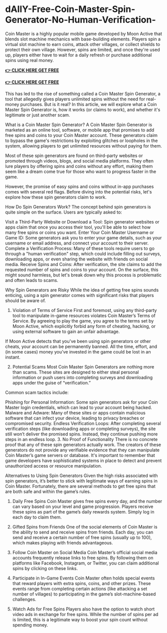 # dAIlY-Free-Coin-Master-Spin-Generator-No-Human-Verification-
Coin Master is a highly popular mobile game developed by Moon Active that blends slot machine mechanics with base-building elements. Players spin a virtual slot machine to earn coins, attack other villages, or collect shields to protect their own village. However, spins are limited, and once they're used up, players either have to wait for a daily refresh or purchase additional spins using real money.




**[👉 CLICK HERE GET FREE](https://tinyurl.com/267va9xk)**

**[👉 CLICK HERE GET FREE](https://tinyurl.com/267va9xk)**



This has led to the rise of something called a Coin Master Spin Generator, a tool that allegedly gives players unlimited spins without the need for real-money purchases. But is it real? In this article, we will explore what a Coin Master Spin Generator is, how it works (or claims to work), and whether it's legitimate or just another scam.

What is a Coin Master Spin Generator?
A Coin Master Spin Generator is marketed as an online tool, software, or mobile app that promises to add free spins and coins to your Coin Master account. These generators claim to bypass the game's restrictions by exploiting glitches or loopholes in the system, allowing players to get unlimited resources without paying for them.

Most of these spin generators are found on third-party websites or promoted through videos, blogs, and social media platforms. They often lure players by offering spins and coins without any effort, making them seem like a dream come true for those who want to progress faster in the game.

However, the promise of easy spins and coins without in-app purchases comes with several red flags. Before diving into the potential risks, let's explore how these spin generators claim to work.

How Do Spin Generators Work?
The concept behind spin generators is quite simple on the surface. Users are typically asked to:


Visit a Third-Party Website or Download a Tool: Spin generator websites or apps claim that once you access their tool, you'll be able to select how many free spins or coins you want.
Enter Your Coin Master Username or Game ID: Some generators ask you to enter your game details, such as your username or email address, and connect your account to their server.
Complete a Verification Process: Many of these tools require users to go through a "human verification" step, which could include filling out surveys, downloading apps, or even sharing the website with friends on social media.
Receive Spins and Coins: After verification, the site claims to add the requested number of spins and coins to your account.
On the surface, this might sound harmless, but let's break down why this process is problematic and often leads to scams.

Why Spin Generators are Risky
While the idea of getting free spins sounds enticing, using a spin generator comes with significant risks that players should be aware of.

1. Violation of Terms of Service
First and foremost, using any third-party tool to manipulate in-game resources violates Coin Master’s Terms of Service. By agreeing to play the game, you agree to the terms set by Moon Active, which explicitly forbid any form of cheating, hacking, or using external software to gain an unfair advantage.

If Moon Active detects that you've been using spin generators or other cheats, your account can be permanently banned. All the time, effort, and (in some cases) money you’ve invested in the game could be lost in an instant.

2. Potential Scams
Most Coin Master Spin Generators are nothing more than scams. These sites are designed to either steal personal information or push users into completing surveys and downloading apps under the guise of “verification.”

Common scam tactics include:


Phishing for Personal Information: Some spin generators ask for your Coin Master login credentials, which can lead to your account being hacked.
Malware and Adware: Many of these sites or apps contain malicious software that can infect your device, leading to privacy breaches or compromised security.
Endless Verification Loops: After completing several verification steps (like downloading apps or completing surveys), the site still won’t deliver the promised spins. Instead, they continue pushing more steps in an endless loop.
3. No Proof of Functionality
There is no concrete proof that any of these spin generators actually work. The creators of these generators do not provide any verifiable evidence that they can manipulate Coin Master’s game servers or database. It's important to remember that game developers have sophisticated systems in place to detect and prevent unauthorized access or resource manipulation.

Alternatives to Using Spin Generators
Given the high risks associated with spin generators, it’s better to stick with legitimate ways of earning spins in Coin Master. Fortunately, there are several methods to get free spins that are both safe and within the game’s rules.

1. Daily Free Spins
Coin Master gives free spins every day, and the number can vary based on your level and game progression. Players receive these spins as part of the game’s daily rewards system. Simply log in each day to claim them.

2. Gifted Spins from Friends
One of the social elements of Coin Master is the ability to send and receive spins from friends. Each day, you can send and receive a certain number of free spins (usually up to 100), which makes playing with friends advantageous.

3. Follow Coin Master on Social Media
Coin Master’s official social media accounts frequently release links to free spins. By following them on platforms like Facebook, Instagram, or Twitter, you can claim additional spins by clicking on these links.

4. Participate in In-Game Events
Coin Master often holds special events that reward players with extra spins, coins, and other prizes. These events range from completing certain actions (like attacking a set number of villages) to participating in the game’s slot-machine-based challenges.

5. Watch Ads for Free Spins
Players also have the option to watch short video ads in exchange for free spins. While the number of spins per ad is limited, this is a legitimate way to boost your spin count without spending money.
